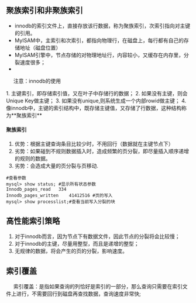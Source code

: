 ## 聚族索引和非聚族索引
- innodb的索引文件上，直接存放该行数据，称为聚族索引，次索引指向对主键的引用。
- MyISAM中，主索引和次索引，都指向物理行，在磁盘上，每行都有自己的存储地址（磁盘位置）
- MyISAM引擎中，节点存储的对物理地址行，内容较小，又缓存在内存里，分裂速度很多；
- 
<p style="text-indent:20px;">注意：innodb的使用</p>
1. 主键索引，即存储索引值，又在叶子中存储行的数据；
2. 如果没有主键，则会Unique Key做主键；
3. 如果没有unique,则系统生成一个内部rowid做主键；
4. 像innodb中，主键的索引结构中，既存储主键值，又存储了行数据，这种结构称为**聚族索引**

#### 聚族索引
1. 优势：根据主键查询条目比较少时，不用回行（数据就在主键节点下）
2. 劣势：如果碰到不规则数据插入时，造成频繁的页分裂，即尽量插入顺序递增的规则的数据。
3. 劣势：会造成大量的页分裂与页移动.
```mysql
#查看参数
mysql> show status; #显示所有状态参数
Innodb_pages_read	334
Innodb_pages_written	41412516 #页的写入
mysql> show processlist;#查看当前写入分裂的块
```
## 高性能索引策略
1. 对于innodb而言，因为节点下有数据文件，因此节点的分裂将会比较慢；
2. 对于innodb的主键，尽量用整型，而且是递增的整型；
3. 无规律的数据，将会产生的页的分裂，影响速度。

## 索引覆盖
<p style="text-indent:20px;">
    索引覆盖：是指如果查询的列恰好是索引的一部分，那么查询只需要在索引文件上进行，不需要回行到磁盘再查找数据，查询速度非常快;
</p>

